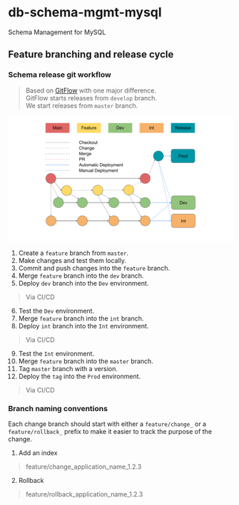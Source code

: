 # db-schema-mgmt-mysql
Schema Management for MySQL

## Feature branching and release cycle
### Schema release git workflow
> Based on [GitFlow](https://www.atlassian.com/git/tutorials/comparing-workflows/gitflow-workflow) with one major difference.  
> GitFlow starts releases from `develop` branch.  
> We start releases from `master` branch.
<img src="B2EFlow.svg" width="600" />

1. Create a `feature` branch from `master`.
2. Make changes and test them locally.
3. Commit and push changes into the `feature` branch.
4. Merge `feature` branch into the `dev` branch.
5. Deploy `dev` branch into the `Dev` environment.
> Via CI/CD
6. Test the `Dev` environment.
7. Merge `feature` branch into the `int` branch.
8. Deploy `int` branch into the `Int` environment.
> Via CI/CD
9. Test the `Int` environment.
10. Merge `feature` branch into the `master` branch.
11. Tag `master` branch with a version.
12. Deploy the `tag` into the `Prod` environment.
> Via CI/CD


### Branch naming conventions
Each change branch should start with either a `feature/change_` or a `feature/rollback_` prefix to make it easier to track the purpose of the change.

1. Add an index
> feature/change_application_name_1.2.3

2. Rollback
> feature/rollback_application_name_1.2.3
